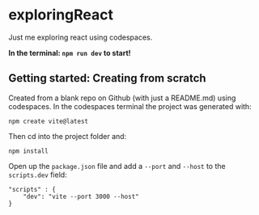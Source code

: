 # exploringReact
Just me exploring react using codespaces.

**In the terminal: `npm run dev` to start!**

## Getting started: Creating from scratch
Created from a blank repo on Github (with just a README.md) using codespaces. In the codespaces terminal the project was generated with:

    npm create vite@latest

Then cd into the project folder and:

    npm install

Open up the `package.json` file and add a `--port` and `--host` to the `scripts.dev` field:

    "scripts" : {
        "dev": "vite --port 3000 --host"
    }

